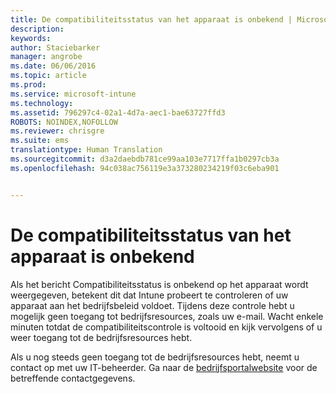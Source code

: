 ```yaml
---
title: De compatibiliteitsstatus van het apparaat is onbekend | Microsoft Intune
description: 
keywords: 
author: Staciebarker
manager: angrobe
ms.date: 06/06/2016
ms.topic: article
ms.prod: 
ms.service: microsoft-intune
ms.technology: 
ms.assetid: 796297c4-02a1-4d7a-aec1-bae63727ffd3
ROBOTS: NOINDEX,NOFOLLOW
ms.reviewer: chrisgre
ms.suite: ems
translationtype: Human Translation
ms.sourcegitcommit: d3a2daebdb781ce99aa103e7717ffa1b0297cb3a
ms.openlocfilehash: 94c038ac756119e3a373280234219f03c6eba901


---
```



# De compatibiliteitsstatus van het apparaat is onbekend

Als het bericht Compatibiliteitsstatus is onbekend op het apparaat wordt weergegeven, betekent dit dat Intune probeert te controleren of uw apparaat aan het bedrijfsbeleid voldoet. Tijdens deze controle hebt u mogelijk geen toegang tot bedrijfsresources, zoals uw e-mail. Wacht enkele minuten totdat de compatibiliteitscontrole is voltooid en kijk vervolgens of u weer toegang tot de bedrijfsresources hebt.

Als u nog steeds geen toegang tot de bedrijfsresources hebt, neemt u contact op met uw IT-beheerder. Ga naar de [bedrijfsportalwebsite](http://portal.manage.microsoft.com) voor de betreffende contactgegevens.



<!--HONumber=Aug16_HO4-->


